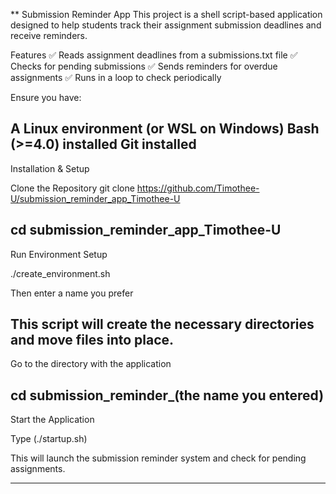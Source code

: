 ** Submission Reminder App
This project is a shell script-based application designed to help students track their assignment submission deadlines and receive reminders.

Features
✅ Reads assignment deadlines from a submissions.txt file
✅ Checks for pending submissions
✅ Sends reminders for overdue assignments
✅ Runs in a loop to check periodically

Ensure you have:

A Linux environment (or WSL on Windows)
Bash (>=4.0) installed
Git installed
----------
Installation & Setup

Clone the Repository
git clone https://github.com/Timothee-U/submission_reminder_app_Timothee-U

cd submission_reminder_app_Timothee-U
----------
Run Environment Setup

./create_environment.sh

Then enter a name you prefer

This script will create the necessary directories and move files into place.
-----------
Go to the directory with the application

cd submission_reminder_(the name you entered)
-----------
Start the Application

Type (./startup.sh)

This will launch the submission reminder system and check for pending assignments.
**************
